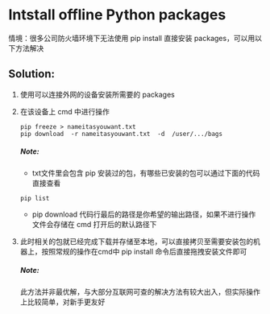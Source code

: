 # Intstall offline Python packages

情境：很多公司防火墙环境下无法使用 pip install 直接安装 packages，可以用以下方法解决

## Solution:

1. 使用可以连接外网的设备安装所需要的 packages
2. 在该设备上 cmd 中进行操作
   ```
   pip freeze > nameitasyouwant.txt
   pip download  -r nameitasyouwant.txt  -d  /user/.../bags
   ```
   ##### Note: 
   - txt文件里会包含 pip 安装过的包，有哪些已安装的包可以通过下面的代码直接查看
   ```
   pip list
   ```
   - pip download 代码行最后的路径是你希望的输出路径，如果不进行操作文件会存储在 cmd 打开后的默认路径下
3. 此时相关的包就已经完成下载并存储至本地，可以直接拷贝至需要安装包的机器上，按照常规的操作在cmd中 pip install 命令后直接拖拽安装文件即可

   ##### Note:
   此方法并非最优解，与大部分互联网可查的解决方法有较大出入，但实际操作上比较简单，对新手更友好

